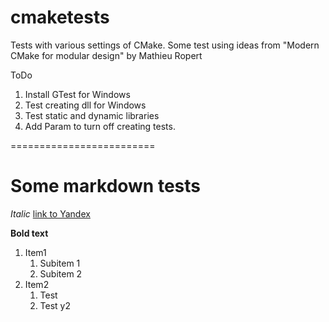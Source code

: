 # cmaketests
Tests with various settings of CMake.
Some test using ideas from "Modern CMake for modular design" by Mathieu Ropert

ToDo
1. Install GTest for Windows
1. Test creating dll for Windows
1. Test static and dynamic libraries
1. Add Param to turn off creating tests.

=========================
# Some markdown tests
*Italic*
[link to Yandex](https://yandex.ru)

**Bold text**
1. Item1
    1. Subitem 1
    1. Subitem 2
1. Item2
    1. Test
    1. Test y2

